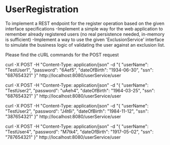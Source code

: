 # UserRegistration
To implement a REST endpoint for the register operation based on the given interface specifications -Implement a simple way for the web application to remember already registered users (no real persistence needed, in-memory is sufficient) -Implement a way to use the given 'ExclusionService' interface to simulate the business logic of validating the user against an exclusion list.

Please find the cURL commands for the POST request

curl -X POST -H "Content-Type: application/json" -d "{ \"userName\": \"TestUser1\", \"password\": \"6Aef5\", \"dateOfBirth\": \"1934-06-30\", \"ssn\": \"687654321\" }" http://localhost:8080/userService/user

curl -X POST -H "Content-Type: application/json" -d "{ \"userName\": \"TestUser2\", \"password\": \"uAeh4\", \"dateOfBirth\": \"1964-03-25\", \"ssn\": \"687654321\" }" http://localhost:8080/userService/user

curl -X POST -H "Content-Type: application/json" -d "{ \"userName\": \"TestUser2\", \"password\": \"J4t6i\", \"dateOfBirth\": \"1984-11-12\", \"ssn\": \"387654321\" }" http://localhost:8080/userService/user

curl -X POST -H "Content-Type: application/json" -d "{ \"userName\": \"TestUser4\", \"password\": \"M7tk4\", \"dateOfBirth\": \"1917-05-02\", \"ssn\": \"787654321\" }" http://localhost:8080/userService/user
